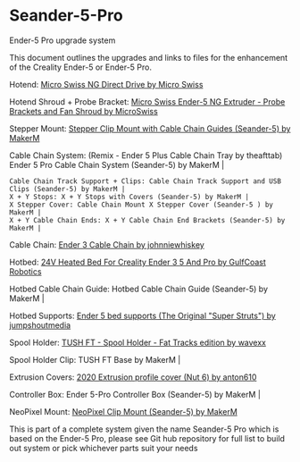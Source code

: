 # Seander-5-Pro
Ender-5 Pro upgrade system

This document outlines the upgrades and links to files for the enhancement of the Creality Ender-5 or Ender-5 Pro.

Hotend: [Micro Swiss NG Direct Drive by Micro Swiss](https://store.micro-swiss.com/collections/extruders/products/micro-swiss-ng-direct-drive-extruder-for-creality-ender-5)

Hotend Shroud + Probe Bracket: [Micro Swiss Ender-5 NG Extruder - Probe Brackets and Fan Shroud by MicroSwiss](https://www.thingiverse.com/thing:5586646)

Stepper Mount: [Stepper Clip Mount with Cable Chain Guides (Seander-5) by MakerM](https://www.printables.com/model/385477-stepper-clip-mount-with-cable-chain-guides-seander)

Cable Chain System: (Remix - Ender 5 Plus Cable Chain Tray by theafttab) Ender 5 Pro Cable Chain System (Seander-5) by MakerM |

    Cable Chain Track Support + Clips: Cable Chain Track Support and USB Clips (Seander-5) by MakerM |
    X + Y Stops: X + Y Stops with Covers (Seander-5) by MakerM | 
    X Stepper Cover: Cable Chain Mount X Stepper Cover (Seander-5 ) by MakerM |
    X + Y Cable Chain Ends: X + Y Cable Chain End Brackets (Seander-5) by MakerM |
    
Cable Chain: [Ender 3 Cable Chain by johnniewhiskey](https://www.thingiverse.com/thing:2920060)

Hotbed: [24V Heated Bed For Creality Ender 3 5 And Pro by GulfCoast Robotics](https://gulfcoast-robotics.com/collections/heated-beds/products/aluminum-build-plate-and-24v-200w-silicone-heater-for-heated-bed-creality-ender-3?variant=39979294982226)

Hotbed Cable Chain Guide: Hotbed Cable Chain Guide (Seander-5) by MakerM | 

Hotbed Supports: [Ender 5 bed supports (The Original "Super Struts") by jumpshoutmedia](https://www.thingiverse.com/thing:3479330)

Spool Holder: [TUSH FT - Spool Holder - Fat Tracks edition by wavexx](https://www.thingiverse.com/thing:3353204)

Spool Holder Clip: TUSH FT Base by MakerM | 

Extrusion Covers: [2020 Extrusion profile cover (Nut 6) by anton610](https://www.thingiverse.com/thing:1478147)

Controller Box: Ender 5-Pro Controller Box (Seander-5) by MakerM | 

NeoPixel Mount: [NeoPixel Clip Mount (Seander-5) by MakerM](https://www.printables.com/model/386543-neopixel-clip-mount-seander-5)



This is part of a complete system given the name Seander-5 Pro which is based on the Ender-5 Pro,
please see Git hub repository for full list to build out system or pick whichever parts suit your needs
